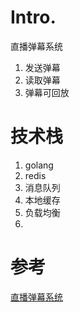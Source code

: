 # Intro.
直播弹幕系统
1. 发送弹幕
2. 读取弹幕
3. 弹幕可回放

# 技术栈
1. golang
2. redis
3. 消息队列
4. 本地缓存
5. 负载均衡
6. 




# 参考
[直播弹幕系统](https://www.cnblogs.com/zhangjianxin/p/11484807.html)

